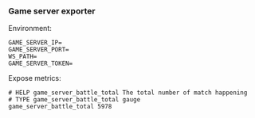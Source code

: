 ### Game server exporter 

Environment:

```
GAME_SERVER_IP=
GAME_SERVER_PORT=
WS_PATH=
GAME_SERVER_TOKEN=
```

Expose metrics: 

```
# HELP game_server_battle_total The total number of match happening
# TYPE game_server_battle_total gauge
game_server_battle_total 5978
```